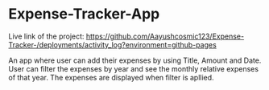 ﻿# Expense-Tracker-App
 Live link of the project: https://github.com/Aayushcosmic123/Expense-Tracker-/deployments/activity_log?environment=github-pages
 
 An app where user can add their expenses by using Title, Amount and Date.
 User can filter the expenses by year and see the monthly relative expenses of that year.
 The expenses are displayed when filter is apllied. 
 
